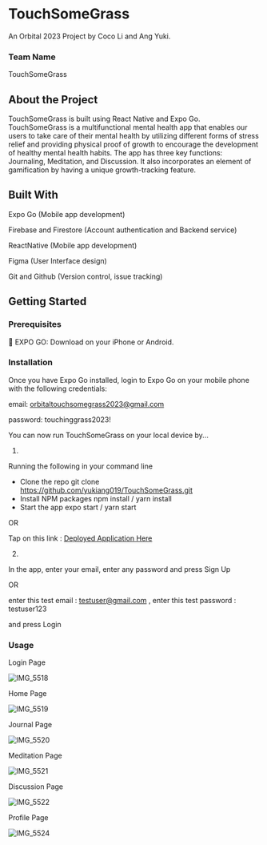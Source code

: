 # TouchSomeGrass
An Orbital 2023 Project by Coco Li and Ang Yuki.

### Team Name
TouchSomeGrass

## About the Project
TouchSomeGrass is built using React Native and Expo Go. TouchSomeGrass is a multifunctional mental health app that enables our users to take care of their mental health by utilizing different forms of stress relief and providing physical proof of growth to encourage the development of healthy mental health habits. The app has three key functions: Journaling, Meditation, and Discussion. It also incorporates an element of gamification by having a unique growth-tracking feature.

## Built With
Expo Go (Mobile app development)

Firebase and Firestore (Account authentication and Backend service)

ReactNative (Mobile app development)

Figma (User Interface design)

Git and Github (Version control, issue tracking)

## Getting Started

### Prerequisites
📱 EXPO GO: Download on your iPhone or Android.

### Installation
Once you have Expo Go installed, login to Expo Go on your mobile phone with the following credentials:

email: orbitaltouchsomegrass2023@gmail.com

password: touchinggrass2023!

You can now run TouchSomeGrass on your local device by...

1.
Running the following in your command line
- Clone the repo
git clone https://github.com/yukiang019/TouchSomeGrass.git
- Install NPM packages
npm install / yarn install
- Start the app
expo start / yarn start

OR

Tap on this link : [Deployed Application Here](https://expo.dev/@yukiang019/grass?serviceType=classic&distribution=expo-go)

2.
In the app, enter your email, enter any password and press Sign Up

OR

enter this test email : [testuser@gmail.com](mailto:testuser@gmail.com) , enter this test password : testuser123 

and press Login

### Usage

Login Page

![IMG_5518](https://github.com/yukiang019/TouchSomeGrass/assets/125233966/597cb649-a6da-4e62-8710-868cfa9e9516)

Home Page

![IMG_5519](https://github.com/yukiang019/TouchSomeGrass/assets/125233966/4ebccf99-fa54-489d-91f2-f1c00f946d20)

Journal Page

![IMG_5520](https://github.com/yukiang019/TouchSomeGrass/assets/125233966/814772bf-5467-47a1-a984-c620f9cf5949)

Meditation Page

![IMG_5521](https://github.com/yukiang019/TouchSomeGrass/assets/125233966/587337ab-c3ec-4ad0-b617-99d2b709ec87)

Discussion Page

![IMG_5522](https://github.com/yukiang019/TouchSomeGrass/assets/125233966/bdf53d95-5d9c-45d4-a888-323dd929d076)

Profile Page

![IMG_5524](https://github.com/yukiang019/TouchSomeGrass/assets/125233966/3df0ebef-3373-4550-a02e-2f96aacca563)

